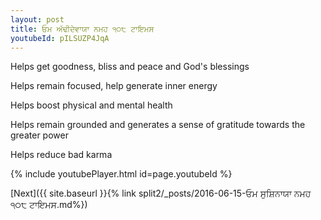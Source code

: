 ```yaml
---
layout: post
title: ਓਮ ਅੱਢੀਦੇਵਾਯਾ ਨਮਹ ੧੦੮ ਟਾਇਮਸ
youtubeId: pILSUZP4JqA
---
```

 
 
Helps get goodness, bliss and peace and God's blessings
 
Helps remain focused, help generate inner energy 
 
Helps boost physical and mental health 
 
Helps remain grounded and generates a sense of gratitude towards the greater power 
 
Helps reduce bad karma
 
 
 
 


{% include youtubePlayer.html id=page.youtubeId %}
 
[Next]({{ site.baseurl }}{% link  split2/_posts/2016-06-15-ਓਮ ਸੁਸ਼ਿਨਾਯਾ ਨਮਹ ੧੦੮ ਟਾਇਮਸ.md%})
 
